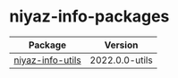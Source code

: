 # niyaz-info-packages

| Package | Version | 
| --- | --- |
| [niyaz-info-utils](https://github.com/peymanME/niyaz-info-packages/packages/1409622) | 2022.0.0-utils |
